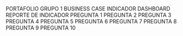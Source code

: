PORTAFOLIO GRUPO 1
BUSINESS CASE
INDICADOR
DASHBOARD
REPORTE DE INDICADOR
PREGUNTA 1
PREGUNTA 2
PREGUNTA 3
PREGUNTA 4
PREGUNTA 5
PREGUNTA 6
PREGUNTA 7
PREGUNTA 8
PREGUNTA 9
PREGUNTA 10
